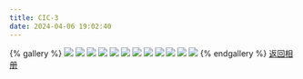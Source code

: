 ```yaml
---
title: CIC-3
date: 2024-04-06 19:02:40
---
```

{% gallery %}
![](https://pic6.zhimg.com/80/v2-574a33d3e3ad42b12ccf6df679bf1e62_1440w.png?source=d16d100b)
![](https://pic6.zhimg.com/80/v2-5b476c58f81c82fc952dedb643e00734_1440w.png?source=d16d100b)
![](https://pic6.zhimg.com/80/v2-e5da4f7d42166012933ed2efe2a39cff_1440w.png?source=d16d100b)
![](https://pic6.zhimg.com/80/v2-3d715891e53ae5194ce36f27dcff8b84_1440w.png?source=d16d100b)
![](https://pic6.zhimg.com/80/v2-8f91b40ded34a7c3699ffa008ecafe3e_1440w.png?source=d16d100b)
![](https://pic6.zhimg.com/80/v2-be998be2886a20ee8af219e827d23436_1440w.png?source=d16d100b)
![](https://pic6.zhimg.com/80/v2-5b560702653dfae9030a1ada3df99143_1440w.png?source=d16d100b)
![](https://pic6.zhimg.com/80/v2-80da966885af5c8d4bfc12afc6767d82_1440w.png?source=d16d100b)
![](https://pic6.zhimg.com/80/v2-82d50b06070876d14d0025c9754650d4_1440w.png?source=d16d100b)
![](https://pic6.zhimg.com/80/v2-612f3acdea7752ec7005997b8af16280_1440w.png?source=d16d100b)
![](https://pic6.zhimg.com/80/v2-536b0dac3973f6694e51e5f82db494e9_1440w.png?source=d16d100b)
![](https://pic6.zhimg.com/80/v2-6c149e84c26ae1754da9e5fcb26211f5_1440w.png?source=d16d100b)
{% endgallery %}
[返回相册](/Gallery)